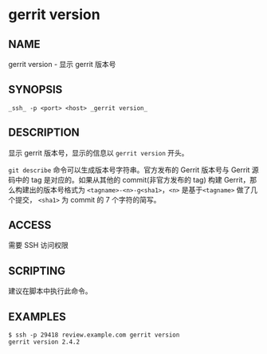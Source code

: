 # gerrit version

## NAME
gerrit version - 显示 gerrit 版本号

## SYNOPSIS
```
_ssh_ -p <port> <host> _gerrit version_
```

## DESCRIPTION
显示 gerrit 版本号，显示的信息以 `gerrit version` 开头。

`git describe` 命令可以生成版本号字符串。官方发布的 Gerrit 版本号与 Gerrit 源码中的 tag 是对应的。如果从其他的 commit(非官方发布的 tag) 构建 Gerrit，那么构建出的版本号格式为 `<tagname>-<n>-g<sha1>`，`<n>` 是基于`<tagname>` 做了几个提交， `<sha1>` 为 commit 的 7 个字符的简写。

## ACCESS
需要 SSH 访问权限

## SCRIPTING
建议在脚本中执行此命令。

## EXAMPLES

```
$ ssh -p 29418 review.example.com gerrit version
gerrit version 2.4.2
```

